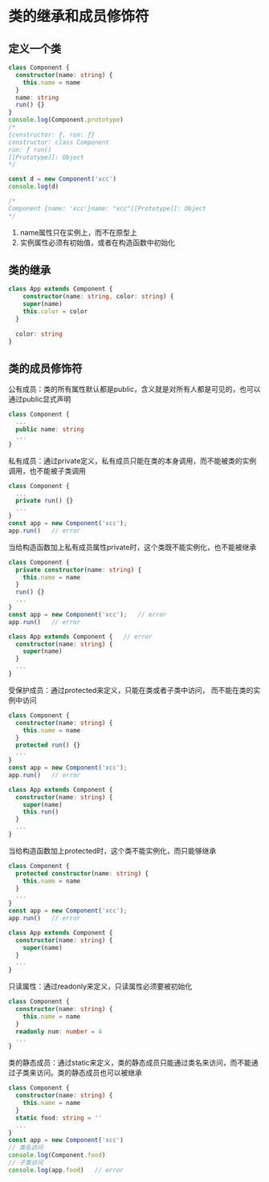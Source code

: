 # 类的继承和成员修饰符

## 定义一个类

```typescript
class Component {
  constructor(name: string) {
    this.name = name
  }
  name: string
  run() {}
}
console.log(Component.prototype)
/*
{constructor: ƒ, run: ƒ}
constructor: class Component
run: ƒ run()
[[Prototype]]: Object
*/

const d = new Component('xcc')
console.log(d)

/*
Component {name: 'xcc'}name: "xcc"[[Prototype]]: Object
*/

```

1. name属性只在实例上，而不在原型上 
2. 实例属性必须有初始值，或者在构造函数中初始化

## 类的继承

```typescript
class App extends Component {
	constructor(name: string, color: string) {
    super(name)
    this.color = color
  }
  
  color: string
}
```

## 类的成员修饰符

公有成员：类的所有属性默认都是public，含义就是对所有人都是可见的，也可以通过public显式声明

```typescript
class Component {
  ...
  public name: string
  ...
}
```

私有成员：通过private定义，私有成员只能在类的本身调用，而不能被类的实例调用，也不能被子类调用

```typescript
class Component {
  ...
  private run() {}
  ...
}
const app = new Component('xcc');
app.run()	// error
```

当给构造函数加上私有成员属性private时，这个类既不能实例化，也不能被继承

```typescript
class Component {
  private constructor(name: string) {
    this.name = name
  }
  run() {}
  ...
}
const app = new Component('xcc');	// error
app.run()	// error

class App extends Component {	// error
  constructor(name: string) {
    super(name)
  }
  ...
}
```

受保护成员：通过protected来定义，只能在类或者子类中访问， 而不能在类的实例中访问

```typescript
class Component {
  constructor(name: string) {
    this.name = name
  }
  protected run() {}
  ...
}
const app = new Component('xcc');
app.run()	// error

class App extends Component {
  constructor(name: string) {
    super(name)
    this.run()
  }
  ...
}
```

当给构造函数加上protected时，这个类不能实例化，而只能够继承

```typescript
class Component {
  protected constructor(name: string) {
    this.name = name
  }
  ...
}
const app = new Component('xcc');
app.run()	// error

class App extends Component {
  constructor(name: string) {
    super(name)
  }
  ...
}
```

只读属性：通过readonly来定义，只读属性必须要被初始化

```typescript
class Component {
  constructor(name: string) {
    this.name = name
  }
  readonly num: number = 4
  ...
}
```

类的静态成员：通过static来定义，类的静态成员只能通过类名来访问，而不能通过子类来访问。类的静态成员也可以被继承

```typescript
class Component {
  constructor(name: string) {
    this.name = name
  }
  static food: string = ''
  ...
}
const app = new Component('xcc')
// 类名访问
console.log(Component.food)
// 子类访问
console.log(app.food)	// error

```

